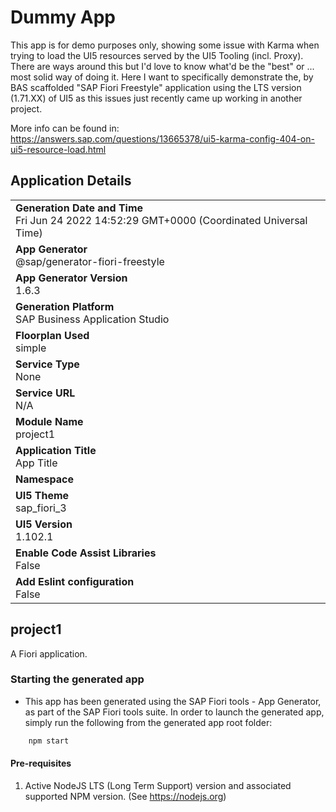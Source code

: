 # Dummy App

This app is for demo purposes only, showing some issue with Karma when trying to load the UI5 resources served by the UI5 Tooling (incl. Proxy). There are ways around this but I'd love to know what'd be the "best" or ... most solid way of doing it. Here I want to specifically demonstrate the, by BAS scaffolded "SAP Fiori Freestyle" application using the LTS version (1.71.XX) of UI5 as this issues just recently came up working in another project.

More info can be found in: https://answers.sap.com/questions/13665378/ui5-karma-config-404-on-ui5-resource-load.html

## Application Details
|                                                                                                |
| ---------------------------------------------------------------------------------------------- |
| **Generation Date and Time**<br>Fri Jun 24 2022 14:52:29 GMT+0000 (Coordinated Universal Time) |
| **App Generator**<br>@sap/generator-fiori-freestyle                                            |
| **App Generator Version**<br>1.6.3                                                             |
| **Generation Platform**<br>SAP Business Application Studio                                     |
| **Floorplan Used**<br>simple                                                                   |
| **Service Type**<br>None                                                                       |
| **Service URL**<br>N/A                                                                         |
| **Module Name**<br>project1                                                                    |
| **Application Title**<br>App Title                                                             |
| **Namespace**<br>                                                                              |
| **UI5 Theme**<br>sap_fiori_3                                                                   |
| **UI5 Version**<br>1.102.1                                                                     |
| **Enable Code Assist Libraries**<br>False                                                      |
| **Add Eslint configuration**<br>False                                                          |

## project1

A Fiori application.

### Starting the generated app

- This app has been generated using the SAP Fiori tools - App Generator, as part of the SAP Fiori tools suite.  In order to launch the generated app, simply run the following from the generated app root folder:

```bash
    npm start
```

#### Pre-requisites

1. Active NodeJS LTS (Long Term Support) version and associated supported NPM version.  (See https://nodejs.org)
